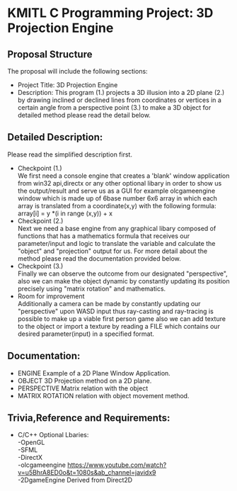 # KMITL C Programming Project: 3D Projection Engine 

## Proposal Structure
The proposal will include the following sections:
* Project Title: 3D Projection Engine 
* Description: This program (1.) projects a 3D illusion into a 2D plane (2.) by drawing inclined or declined lines from  coordinates or vertices in a certain angle from a perspective point (3.) to make a 3D object for detailed method please read the detail below.


## Detailed Description:
Please read the simplified description first.
* Checkpoint (1.) \
We first need a console engine that creates a 'blank' window application from win32 api,directx or any other optional libary in order to show us the output/result and serve us as a GUI for example olcgameengine window which is made up of 6base number 6x6 array in which each array is translated from a coordinate(x,y) with the following formula: 
array[i] = y *(i in range (x,y)) + x 
* Checkpoint (2.)\
Next we need a base engine from any graphical libary composed of functions that has a mathematics formula that receives our parameter/input and logic to translate the variable and calculate the "object" and  "projection" output for us. For more detail about the method please read the documentation provided below.
* Checkpoint (3.)\
Finally we can observe the outcome from our designated "perspective", also we can make the object dynamic by constantly updating its position precisely using "matrix rotation" and mathematics.
* Room for improvement \
Additionally a camera can be made by constantly updating our "perspective" upon WASD input thus ray-casting and ray-tracing is possible to make up a viable first person game also we can add texture to the object or import a texture by reading a FILE which contains our desired parameter(input) in a specified format.



## Documentation:
* ENGINE Example of a 2D Plane Window Application.
* OBJECT 3D Projection method on a 2D plane.
* PERSPECTIVE Matrix relation with the object 
* MATRIX ROTATION relation with object movement method.



## Trivia,Reference and Requirements:
* C/C++ Optional Lbaries: \
-OpenGL \
-SFML \
-DirectX \
-olcgameengine https://www.youtube.com/watch?v=u5BhrA8ED0o&t=1080s&ab_channel=javidx9 \
-2DgameEngine Derived from Direct2D 

